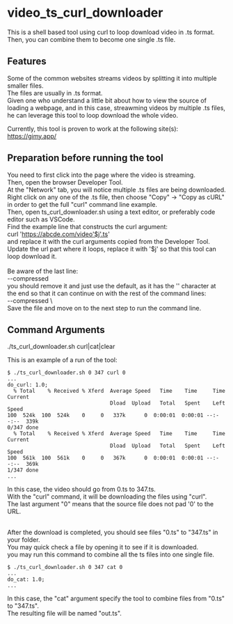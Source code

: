 # video_ts_curl_downloader
This is a shell based tool using curl to loop download video in .ts format.
Then, you can combine them to become one single .ts file.


Features
-

Some of the common websites streams videos by splitting it into multiple smaller files.<br/>
The files are usually in .ts format.<br/>
Given one who understand a little bit about how to view the source of loading a webpage, and in this case, streawming videos by multiple .ts files, he can leverage this tool to loop download the whole video.

Currently, this tool is proven to work at the following site(s):<br/>
https://gimy.app/<br/>

Preparation before running the tool
-

You need to first click into the page where the video is streaming.<br/>
Then, open the browser Developer Tool.<br/>
At the "Network" tab, you will notice multiple .ts files are being downloaded.<br/>
Right click on any one of the .ts file, then choose "Copy" -> "Copy as cURL" in order to get the full "curl" command line example.<br/>
Then, open ts_curl_downloader.sh using a text editor, or preferably code editor such as VSCode.<br/>
Find the example line that constructs the curl argument:<br/>
curl 'https://abcde.com/video'$j'.ts' \
and replace it with the curl arguments copied from the Developer Tool.<br/>
Update the url part where it loops, replace it with '$j' so that this tool can loop download it.<br/><br/>
Be aware of the last line:<br/>
  --compressed<br/>
you should remove it and just use the default, as it has the '\' character at the end so that it can continue on with the rest of the command lines:<br/>
  --compressed \\
<br/>
Save the file and move on to the next step to run the command line.<br/>

Command Arguments
-

./ts_curl_downloader.sh <start index> <end index> curl|cat|clear <number padding><br/>

This is an example of a run of the tool:<br/>

```
$ ./ts_curl_downloader.sh 0 347 curl 0
...
do_curl: 1.0;
  % Total    % Received % Xferd  Average Speed   Time    Time     Time  Current
                                 Dload  Upload   Total   Spent    Left  Speed
100  524k  100  524k    0     0   337k      0  0:00:01  0:00:01 --:--:--  339k
0/347 done
  % Total    % Received % Xferd  Average Speed   Time    Time     Time  Current
                                 Dload  Upload   Total   Spent    Left  Speed
100  561k  100  561k    0     0   367k      0  0:00:01  0:00:01 --:--:--  369k
1/347 done
...
```

In this case, the video should go from 0.ts to 347.ts. <br/>
With the "curl" command, it will be downloading the files using "curl".<br/>
The last argument "0" means that the source file does not pad '0' to the URL.<br/><br/>

After the download is completed, you should see files "0.ts" to "347.ts" in your folder.<br/>
You may quick check a file by opening it to see if it is downloaded.<br/>
you may run this command to combine all the ts files into one single file.<br/>

```
$ ./ts_curl_downloader.sh 0 347 cat 0
...
do_cat: 1.0;
...
```

In this case, the "cat" argument specify the tool to combine files from "0.ts" to "347.ts".<br/>
The resulting file will be named "out.ts".<br/>



